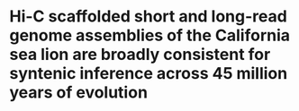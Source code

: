 # Hi-C scaffolded short and long-read genome assemblies of the California sea lion are broadly consistent for syntenic inference across 45 million years of evolution